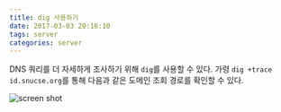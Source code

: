 ```yaml
---
title: dig 사용하기
date: 2017-03-03 20:16:10
tags: server
categories: server
---
```

DNS 쿼리를 더 자세하게 조사하기 위해 `dig`를 사용할 수 있다.
가령 `dig +trace id.snucse.org`를 통해 다음과 같은 도메인 조회 경로를 확인할 수 있다.

<!-- more -->

![screen shot](/images/dig.png)
